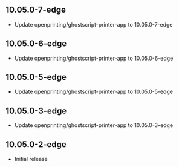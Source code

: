 ## 10.05.0-7-edge
- Update openprinting/ghostscript-printer-app to 10.05.0-7-edge
## 10.05.0-6-edge
- Update openprinting/ghostscript-printer-app to 10.05.0-6-edge
## 10.05.0-5-edge
- Update openprinting/ghostscript-printer-app to 10.05.0-5-edge
## 10.05.0-3-edge
- Update openprinting/ghostscript-printer-app to 10.05.0-3-edge
## 10.05.0-2-edge
- Initial release
